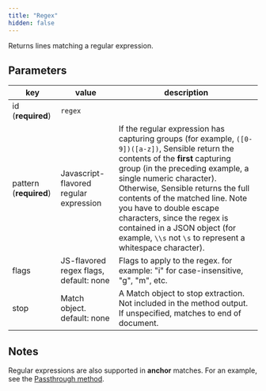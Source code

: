 ```yaml
---
title: "Regex"
hidden: false
---
```

Returns lines matching a regular expression. 

Parameters
-----


| key                    | value                                  | description                                                  |
| ---------------------- | -------------------------------------- | ------------------------------------------------------------ |
| id (**required**)      | `regex`                                |                                                              |
| pattern (**required**) | Javascript-flavored regular expression | If the regular expression has capturing groups (for example, `([0-9])([a-z])`, Sensible return the contents of the **first** capturing group (in the preceding example, a single numeric character). Otherwise, Sensible returns the full contents of the matched line.  Note you have to double escape characters, since the regex is contained in a JSON object (for example, `\\s` not `\s` to represent a whitespace character). |
| flags                  | JS-flavored regex flags, default: none | Flags to apply to the regex. for example: "i" for case-insensitive, "g", "m", etc. |
| stop                   | Match object. default: none            | A Match object to stop extraction. Not included in the method output.  If unspecified, matches to end of document. |



Notes
---

Regular expressions are also supported in **anchor** matches.  For an example, see the [Passthrough method](doc:passthrough).